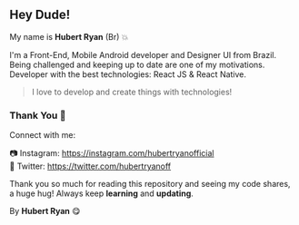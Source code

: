 ## Hey Dude!

My name is **Hubert Ryan** (Br) 💥

I'm a Front-End, Mobile Android developer and Designer UI from Brazil. Being challenged and keeping up to date are one of my motivations. Developer with the best technologies: React JS & React Native.

> I love to develop and create things with technologies!

### Thank You 🎉

Connect with me:

📷 Instagram: https://instagram.com/hubertryanofficial </br>
💎 Twitter: https://twitter.com/hubertryanoff </br>

Thank you so much for reading this repository and seeing my code shares, a huge hug!
Always keep **learning** and **updating**.

By **Hubert Ryan** 😋
